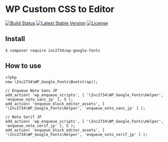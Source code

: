 # WP Custom CSS to Editor

[![Build Status](https://travis-ci.org/inc2734/wp-google-fonts.svg?branch=master)](https://travis-ci.org/inc2734/wp-google-fonts)
[![Latest Stable Version](https://poser.pugx.org/inc2734/wp-google-fonts/v/stable)](https://packagist.org/packages/inc2734/wp-google-fonts)
[![License](https://poser.pugx.org/inc2734/wp-google-fonts/license)](https://packagist.org/packages/inc2734/wp-google-fonts)

## Install
```
$ composer require inc2734/wp-google-fonts
```

## How to use
```
<?php
new \Inc2734\WP_Google_Fonts\Bootstrap();

// Enqueue Noto Sans JP
add_action( 'wp_enqueue_scripts', [ '\Inc2734\WP_Google_Fonts\Helper', 'enqueue_noto_sans_jp' ], 5 );
add_action( 'enqueue_block_editor_assets', [ '\Inc2734\WP_Google_Fonts\Helper', 'enqueue_noto_sans_jp' ] );

// Noto Serif JP
add_action( 'wp_enqueue_scripts', [ '\Inc2734\WP_Google_Fonts\Helper', 'enqueue_noto_serif_jp' ], 5 );
add_action( 'enqueue_block_editor_assets', [ '\Inc2734\WP_Google_Fonts\Helper', 'enqueue_noto_serif_jp' ] );
```
